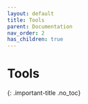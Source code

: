 ```yaml
---
layout: default
title: Tools
parent: Documentation
nav_order: 2
has_children: true
---
```


# Tools
{: .important-title .no_toc}

